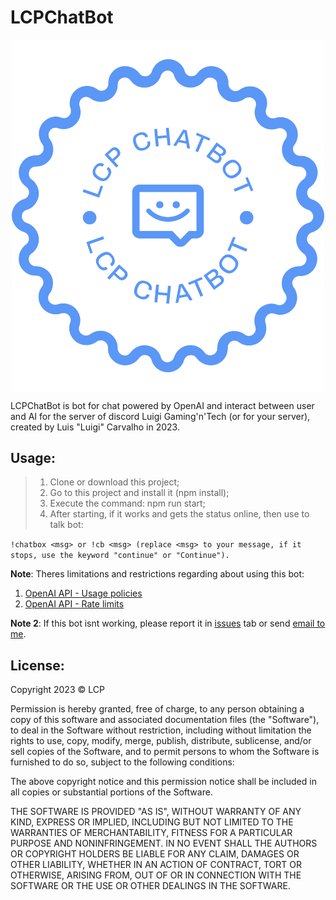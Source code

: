 # LCPChatBot

<!-- ![LCPChatBot Main Logo](./assets/images/png/logo-no-background.png "LCPChatBot Main Logo") -->
<p align="center" width="100%">
    <img src="./assets/images/png/logo-no-background.png" width="500" height="auto" alt="LCPChatBot Main Logo" title="LCPChatBot Main Logo" style="display: block; margin: 0 auto; max-width: 100%; max-height: 100%;" />
</p>

LCPChatBot is bot for chat powered by OpenAI and interact between user and AI for the server of discord Luigi Gaming'n'Tech (or for your server), created by Luis "Luigi" Carvalho in 2023.

## **Usage:**

> 
> 1. Clone or download this project;
> 2. Go to this project and install it (npm install);
> 3. Execute the command: npm run start;
> 4. After starting, if it works and gets the status online, then use to talk bot: 
> 

`
    !chatbox <msg> or !cb <msg> (replace <msg> to your message, if it stops, use the keyword "continue" or "Continue").
`

**Note**: 
Theres limitations and restrictions regarding about using this bot:
1. [OpenAI API - Usage policies](https://beta.openai.com/docs/usage-policies)
2. [OpenAI API - Rate limits](https://beta.openai.com/docs/guides/rate-limits)

**Note 2**: 
If this bot isnt working, please report it in [issues](https://github.com/carvalholuigi25/lcpchatbot/issues) tab or send [email to me](mailto:carvalholuigi25@gmail.com).

## **License**:

Copyright 2023 &copy; LCP

Permission is hereby granted, free of charge, to any person obtaining a copy of this software and associated documentation files (the "Software"), to deal in the Software without restriction, including without limitation the rights to use, copy, modify, merge, publish, distribute, sublicense, and/or sell copies of the Software, and to permit persons to whom the Software is furnished to do so, subject to the following conditions:

The above copyright notice and this permission notice shall be included in all copies or substantial portions of the Software.

THE SOFTWARE IS PROVIDED "AS IS", WITHOUT WARRANTY OF ANY KIND, EXPRESS OR IMPLIED, INCLUDING BUT NOT LIMITED TO THE WARRANTIES OF MERCHANTABILITY, FITNESS FOR A PARTICULAR PURPOSE AND NONINFRINGEMENT. IN NO EVENT SHALL THE AUTHORS OR COPYRIGHT HOLDERS BE LIABLE FOR ANY CLAIM, DAMAGES OR OTHER LIABILITY, WHETHER IN AN ACTION OF CONTRACT, TORT OR OTHERWISE, ARISING FROM, OUT OF OR IN CONNECTION WITH THE SOFTWARE OR THE USE OR OTHER DEALINGS IN THE SOFTWARE.
